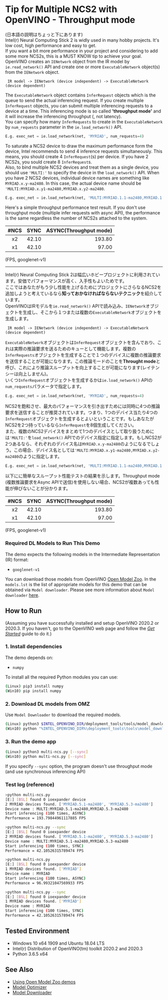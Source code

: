 # Tip for Multiple NCS2 with OpenVINO - Throughput mode
(日本語の説明はちょっと下にあります)  
Intel(r) Neural Computing Stick 2 is widly used in many hobby projects. It's low cost, high performance and easy to get.  
If you want a bit more performance in your project and considering to add some more NCS2s, this is a MUST KNOW tip to achieve your goal.  
OpenVINO creates an `IENetwork` object from the IR model by `ie.read_network()` API and create one or more `ExecutableNetwork` object(s) from the `IENetwork` object.  
```
 IR model -> IENetwork (device independent) -> ExecutableNetwork (device dependent)
```
The `ExecutableNetwork` object contains `InferRequest` objects which is the queue to send the actual inferencing request. If you create multiple `InferRequest` objects, you can submit multiple inferencing requests to a device at a time. This inferencing mode is so called **'throughput mode'** and it will increase the inferencing throughput (, not latency).    
You can specify how many `InferRequests` to create in the `ExecutableNetwork` by `num_requests` parameter in the `ie.load_network()` API.  
```Python
E.g. exec_net = ie.load_network(net, 'MYRIAD', num_requests=4)
```
To saturate a NCS2 device to draw the maximum performance form the device, Intel recommends to send 4 inference requests simultaneously. This means, you should create 4 `InferRequest`(s) per device. If you have 2 NCS2s, you sould create 8 `InferRequest`s.  
Also, to bind multiple NCS2 devices and treat them as a single device, you should use `'MULTI:'` to specify the device in the `load_network()` API. When you have 2 NCS2 devices, individual device names are something like `MYRIAD.x.y-ma2480`. In this case, the actual device name should be `'MULTI:MYRIAD.x.y1-ma2480,MYRIAD.x.y2-ma2480`.  
```Python
E.g. exec_net = ie.load_network(net, 'MULTI:MYRIAD.1.1-ma2480,MYRIAD.1.2-ma2480', num_requests=4*2)
```

Here's a simple throughput performance test result. If you don't use throughput mode (multiple infer requests with async API), the performance is the same regardless the number of NCS2s attached to the system.

|#NCS|SYNC|ASYNC(Throughput mode)|
|:--:|--:|--:|
|x2|42.10|193.80|
|x1|42.10|97.00|

(FPS, googlenet-v1)
  
------
  
Intel(r) Neural Computing Stick 2は幅広いホビープロジェクトに利用されています。安価でパフォーマンスが高く、入手性もよいためです。  
ここではあなたがもう少し性能を上げるためにプロジェクトにさらなるNCS2を追加しようと考えているなら**知っておかなければならないテクニック**を紹介しています。  
OpenVINOはIRモデルを`ie.read_network()` APIで読み込み、`IENetwork`オブジェクトを生成し、そこから１つまたは複数の`ExecutableNetwork`オブジェクトを生成します。  
```
 IR model -> IENetwork (device independent) -> ExecutableNetwork (device dependent)
```
`ExecutableNetwork`オブジェクトは`InferRequest`オブジェクトを含んでおり、これは実際の推論要求を送るためのキューとして機能します。複数の`InferRequests`オブジェクトを生成することで１つのデバイスに複数の推論要求を送信することが可能になります。この推論モードのことを**Throught mode**と呼び、これにより推論スループットを向上することが可能になります(レイテンシーは向上しません)。  
いくつ`InferRequest`オブジェクトを生成するかは`ie.load_network()` APIの`num_requests`パラメータで指定します。
```Python
E.g. exec_net = ie.load_network(net, 'MYRIAD', num_requests=4)
```
NCS2を飽和させ、最大のパフォーマンスを引き出すためには同時に4つの推論要求を送信することが推奨されています。つまり、1つのデバイス当たり4つの`InferRequest`オブジェクトを生成するとよいということです。もしあなたがNCS2を2つ持っているなら`InferRequest`を8個生成してください。  
また、複数のNCS2デバイスをまとめて1つのデバイスとして取り扱うためには`'MULTI:'`を`load_network()` APIでのデバイス指定に指定します。もしNCS2が2つあるなら、それぞれのデバイス名は`MYRIAD.x.y-ma2480`のようになるでしょう。この場合、デバイス名としては`'MULTI:MYRIAD.x.y1-ma2480,MYRIAD.x.y2-ma2480`のように指定します。   
```Python
E.g. exec_net = ie.load_network(net, 'MULTI:MYRIAD.1.1-ma2480,MYRIAD.1.2-ma2480', num_requests=4*2)
```

以下にに簡単なスループット性能テストの結果を示します。Throughput mode (複数推論要求をAsync APIで送信)を使用しない場合、NCS2が複数あっても性能が伸びないことが分かります。  

|#NCS|SYNC|ASYNC(Throughput mode)|
|:--:|--:|--:|
|x2|42.10|193.80|
|x1|42.10|97.00|

(FPS, googlenet-v1)

### Required DL Models to Run This Demo

The demo expects the following models in the Intermediate Representation (IR) format:

  * `googlenet-v1`

You can download those models from OpenVINO [Open Model Zoo](https://github.com/opencv/open_model_zoo).
In the `models.lst` is the list of appropriate models for this demo that can be obtained via `Model downloader`.
Please see more information about `Model downloader` [here](../../../tools/downloader/README.md).

## How to Run

(Assuming you have successfully installed and setup OpenVINO 2020.2 or 2020.3. If you haven't, go to the OpenVINO web page and follow the [*Get Started*](https://software.intel.com/en-us/openvino-toolkit/documentation/get-started) guide to do it.)  

### 1. Install dependencies  
The demo depends on:
- `numpy`

To install all the required Python modules you can use:

``` sh
(Linux) pip3 install numpy
(Win10) pip install numpy
```

### 2. Download DL models from OMZ
Use `Model Downloader` to download the required models.
``` sh
(Linux) python3 $INTEL_OPENVINO_DIR/deployment_tools/tools/model_downloader/downloader.py --list models.lst
(Win10) python "%INTEL_OPENVINO_DIR%\deployment_tools\tools\model_downloader\downloader.py" --list models.lst
```

### 3. Run the demo app

``` sh
(Linux) python3 multi-ncs.py [--sync]
(Win10) python multi-ncs.py [--sync]
```
If you specify `--sync` option, the program doesn't use throughput mode (and use synchronous inferencing API)

### Test log (reference)
```sh
>python multi-ncs.py
[E:] [BSL] found 0 ioexpander device
2 MYRIAD devices found. ['MYRIAD.5.1-ma2480', 'MYRIAD.5.3-ma2480']
Device name : MULTI:MYRIAD.5.1-ma2480,MYRIAD.5.3-ma2480
Start inferencing (100 times, ASYNC)
Performance = 193.79844961117885 FPS

>python multi-ncs.py --sync
[E:] [BSL] found 0 ioexpander device
2 MYRIAD devices found. ['MYRIAD.5.1-ma2480', 'MYRIAD.5.3-ma2480']
Device name : MULTI:MYRIAD.5.1-ma2480,MYRIAD.5.3-ma2480
Start inferencing (100 times, SYNC)
Performance = 42.10526315789474 FPS

>python multi-ncs.py
[E:] [BSL] found 0 ioexpander device
1 MYRIAD devices found. ['MYRIAD']
Device name : MYRIAD
Start inferencing (100 times, ASYNC)
Performance = 96.99321047569933 FPS

>python multi-ncs.py --sync
[E:] [BSL] found 0 ioexpander device
1 MYRIAD devices found. ['MYRIAD']
Device name : MYRIAD
Start inferencing (100 times, SYNC)
Performance = 42.10526315789474 FPS
```
## Tested Environment  
- Windows 10 x64 1909 and Ubuntu 18.04 LTS  
- Intel(r) Distribution of OpenVINO(tm) toolkit 2020.2 and 2020.3  
- Python 3.6.5 x64  

## See Also  
* [Using Open Model Zoo demos](../../README.md)  
* [Model Optimizer](https://docs.openvinotoolkit.org/latest/_docs_MO_DG_Deep_Learning_Model_Optimizer_DevGuide.html)  
* [Model Downloader](../../../tools/downloader/README.md)  
